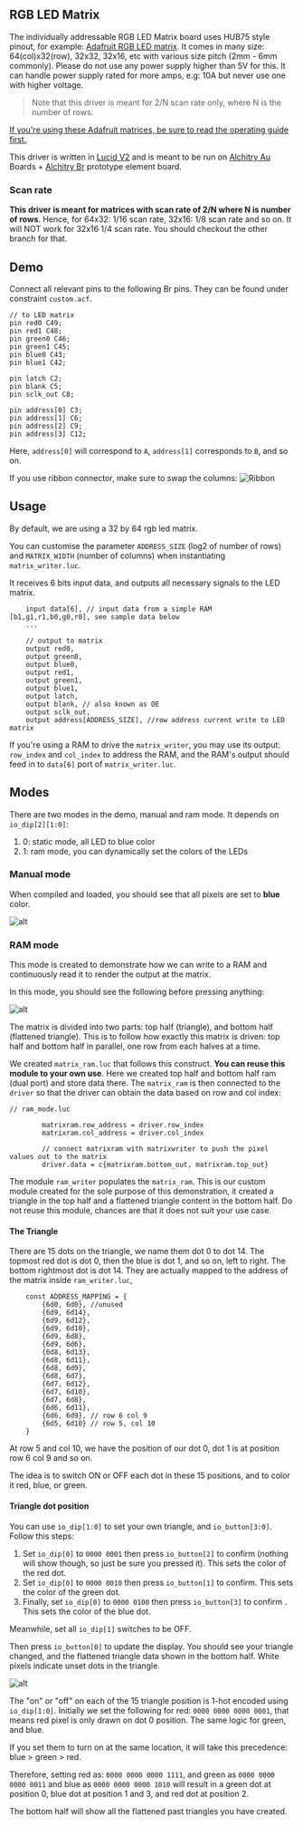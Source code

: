 ## RGB LED Matrix

The individually addressable RGB LED Matrix board uses HUB75 style pinout, for example: [Adafruit RGB LED matrix](https://www.adafruit.com/product/2279). It comes in many size: 64(col)x32(row), 32x32, 32x16, etc with various size pitch (2mm - 6mm commonly). Please do not use any power supply higher than 5V for this. It can handle power supply rated for more amps, e.g: 10A but never use one with higher voltage.

> Note that this driver is meant for 2/N scan rate only, where N is the number of rows.

[If you're using these Adafruit matrices, be sure to read the operating guide first. ](https://learn.adafruit.com/32x16-32x32-rgb-led-matrix/powering)

This driver is written in [Lucid V2](https://alchitry.com/tutorials/lucid-reference/) and is meant to be run on [Alchitry Au](https://www.sparkfun.com/products/16527) Boards + [Alchitry Br](https://www.sparkfun.com/products/16524) prototype element board.

### Scan rate

**This driver is meant for matrices with scan rate of 2/N where N is number of rows**. Hence, for 64x32: 1/16 scan rate, 32x16: 1/8 scan rate and so on. It will NOT work for 32x16 1/4 scan rate. You should checkout the other branch for that.

## Demo

Connect all relevant pins to the following Br pins. They can be found under constraint `custom.acf`.

```
// to LED matrix
pin red0 C49;
pin red1 C48;
pin green0 C46;
pin green1 C45;
pin blue0 C43;
pin blue1 C42;

pin latch C2;
pin blank C5;
pin sclk_out C8;

pin address[0] C3;
pin address[1] C6;
pin address[2] C9;
pin address[3] C12;
```

Here, `address[0]` will correspond to `A`, `address[1]` corresponds to `B`, and so on.

If you use ribbon connector, make sure to swap the columns:
![Ribbon](images/ribbon.png)

## Usage

By default, we are using a 32 by 64 rgb led matrix.

You can customise the parameter `ADDRESS_SIZE` (log2 of number of rows) and `MATRIX_WIDTH` (number of columns) when instantiating `matrix_writer.luc`.

It receives 6 bits input data, and outputs all necessary signals to the LED matrix.

```
    input data[6], // input data from a simple RAM [b1,g1,r1,b0,g0,r0], see sample data below
    ...

    // output to matrix
    output red0,
    output green0,
    output blue0,
    output red1,
    output green1,
    output blue1,
    output latch,
    output blank, // also known as OE
    output sclk_out,
    output address[ADDRESS_SIZE], //row address current write to LED matrix
```

If you're using a RAM to drive the `matrix_writer`, you may use its output: `row_index` and `col_index` to address the RAM, and the RAM's output should feed in to `data[6]` port of `matrix_writer.luc`.

## Modes

There are two modes in the demo, manual and ram mode. It depends on `io_dip[2][1:0]`:

1. 0: static mode, all LED to blue color
2. 1: ram mode, you can dynamically set the colors of the LEDs

### Manual mode

When compiled and loaded, you should see that all pixels are set to **blue** color.

![alt](images/static.png)

### RAM mode

This mode is created to demonstrate how we can write to a RAM and continuously read it to render the output at the matrix.

In this mode, you should see the following before pressing anything:

![alt](/images/ram-mode-init.png)

The matrix is divided into two parts: top half (triangle), and bottom half (flattened triangle). This is to follow how exactly this matrix is driven: top half and bottom half in parallel, one row from each halves at a time.

We created `matrix_ram.luc` that follows this construct. **You can reuse this module to your own use**. Here we created top half and bottom half ram (dual port) and store data there. The `matrix_ram` is then connected to the `driver` so that the driver can obtain the data based on row and col index:

```
// ram_mode.luc

        matrixram.row_address = driver.row_index
        matrixram.col_address = driver.col_index

        // connect matrixram with matrixwriter to push the pixel values out to the matrix
        driver.data = c{matrixram.bottom_out, matrixram.top_out}
```

The module `ram_writer` populates the `matrix_ram`. This is our custom module created for the sole purpose of this demonstration, it created a triangle in the top half and a flattened triangle content in the bottom half. Do not reuse this module, chances are that it does not suit your use case.

#### The Triangle

There are 15 dots on the triangle, we name them dot 0 to dot 14. The topmost red dot is dot 0, then the blue is dot 1, and so on, left to right. The bottom rightmost dot is dot 14. They are actually mapped to the address of the matrix inside `ram_writer.luc`,

```
    const ADDRESS_MAPPING = {
        {6d0, 6d0}, //unused
        {6d9, 6d14},
        {6d9, 6d12},
        {6d9, 6d10},
        {6d9, 6d8},
        {6d9, 6d6},
        {6d8, 6d13},
        {6d8, 6d11},
        {6d8, 6d9},
        {6d8, 6d7},
        {6d7, 6d12},
        {6d7, 6d10},
        {6d7, 6d8},
        {6d6, 6d11},
        {6d6, 6d9}, // row 6 col 9
        {6d5, 6d10} // row 5, col 10
    }
```

At row 5 and col 10, we have the position of our dot 0, dot 1 is at position row 6 col 9 and so on.

The idea is to switch ON or OFF each dot in these 15 positions, and to color it red, blue, or green.

#### Triangle dot position

You can use `io_dip[1:0]` to set your own triangle, and `io_button[3:0]`. Follow this steps:

1. Set `io_dip[0]` to `0000 0001` then press `io_button[2]` to confirm (nothing will show though, so just be sure you pressed it). This sets the color of the red dot.
2. Set `io_dip[0]` to `0000 0010` then press `io_button[1]` to confirm. This sets the color of the green dot.
3. Finally, set `io_dip[0]` to `0000 0100` then press `io_button[3]` to confirm . This sets the color of the blue dot.

Meanwhile, set all `io_dip[1]` switches to be OFF.

Then press `io_button[0]` to update the display. You should see your triangle changed, and the flattened triangle data shown in the bottom half. White pixels indicate unset dots in the triangle.

![alt](images/ram-mode-test.png)

The "on" or "off" on each of the 15 triangle position is 1-hot encoded using `io_dip[1:0]`. Initially we set the following for red: `0000 0000 0000 0001`, that means red pixel is only drawn on dot 0 position. The same logic for green, and blue.

If you set them to turn on at the same location, it will take this precedence: blue > green > red.

Therefore, setting red as: `0000 0000 0000 1111`, and green as `0000 0000 0000 0011` and blue as `0000 0000 0000 1010` will result in a green dot at position 0, blue dot at position 1 and 3, and red dot at position 2.

The bottom half will show all the flattened past triangles you have created.
